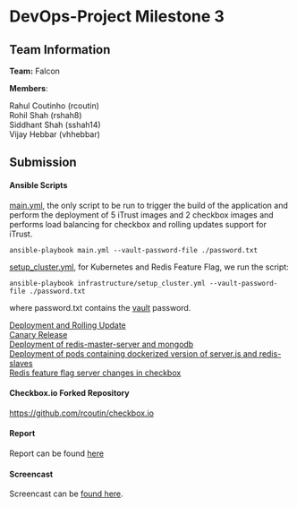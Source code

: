 # DevOps-Project Milestone 3

## Team Information

**Team:** Falcon

**Members**:

Rahul Coutinho  (rcoutin)  
Rohil Shah      (rshah8)  
Siddhant Shah   (sshah14)  
Vijay Hebbar    (vhhebbar)  

## Submission

#### Ansible Scripts

[main.yml](main.yml), the only script to be run to trigger the build of the application and perform the deployment of 5 iTrust images and 2 checkbox images and performs load balancing for checkbox and rolling updates support for iTrust.

``` 
ansible-playbook main.yml --vault-password-file ./password.txt
```
  

[setup_cluster.yml](/infrastructure/setup_cluster.yml), for Kubernetes and Redis Feature Flag, we run the script: 
``` 
ansible-playbook infrastructure/setup_cluster.yml --vault-password-file ./password.txt
```

where password.txt contains the [vault](secrets.yml) password.

[Deployment and Rolling Update](/roles/iTrust_build/tasks/main.yml)  
[Canary Release](/roles/checkbox_build/tasks/main.yml)  
[Deployment of redis-master-server and mongodb](/infrastructure/deploy_secondary.yml)  
[Deployment of pods containing dockerized version of server.js and redis-slaves](infrastructure/deploy_primary.yml)  
[Redis feature flag server changes in checkbox](https://github.com/rcoutin/checkbox.io)

#### Checkbox.io Forked Repository
https://github.com/rcoutin/checkbox.io

#### Report
Report can be found [here](report.md)

#### Screencast

Screencast can be [found here](https://youtu.be/klThbyALL2U).
